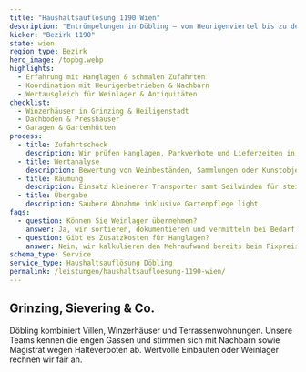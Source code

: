 ```yaml
---
title: "Haushaltsauflösung 1190 Wien"
description: "Entrümpelungen in Döbling – vom Heurigenviertel bis zu den Weinbergen."
kicker: "Bezirk 1190"
state: wien
region_type: Bezirk
hero_image: /topbg.webp
highlights:
  - Erfahrung mit Hanglagen & schmalen Zufahrten
  - Koordination mit Heurigenbetrieben & Nachbarn
  - Wertausgleich für Weinlager & Antiquitäten
checklist:
  - Winzerhäuser in Grinzing & Heiligenstadt
  - Dachböden & Presshäuser
  - Garagen & Gartenhütten
process:
  - title: Zufahrtscheck
    description: Wir prüfen Hanglagen, Parkverbote und Lieferzeiten in engen Gassen.
  - title: Wertanalyse
    description: Bewertung von Weinbeständen, Sammlungen oder Kunstobjekten.
  - title: Räumung
    description: Einsatz kleinerer Transporter samt Seilwinden für steile Auffahrten.
  - title: Übergabe
    description: Saubere Abnahme inklusive Gartenpflege light.
faqs:
  - question: Können Sie Weinlager übernehmen?
    answer: Ja, wir sortieren, dokumentieren und vermitteln bei Bedarf Käufer.
  - question: Gibt es Zusatzkosten für Hanglagen?
    answer: Nein, wir kalkulieren den Mehraufwand bereits beim Fixpreis ein.
schema_type: Service
service_type: Haushaltsauflösung Döbling
permalink: /leistungen/haushaltsaufloesung-1190-wien/
---
```

## Grinzing, Sievering & Co.

Döbling kombiniert Villen, Winzerhäuser und Terrassenwohnungen. Unsere Teams kennen die engen Gassen und stimmen sich mit Nachbarn sowie Magistrat wegen Halteverboten ab. Wertvolle Einbauten oder Weinlager rechnen wir fair an.
